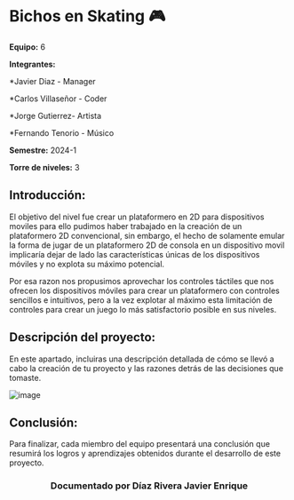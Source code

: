 # Bichos en Skating 🎮

**Equipo:** 6

**Integrantes:**

*Javier Diaz - Manager 

*Carlos Villaseñor - Coder 

*Jorge Gutierrez- Artista 

*Fernando Tenorio - Músico


**Semestre:** 2024-1

**Torre de niveles:** 3

## **Introducción:**

El objetivo del nivel fue crear un plataformero en 2D para dispositivos moviles para ello pudimos haber trabajado en la creación de un plataformero 2D convencional, sin embargo, el hecho de solamente emular la forma de jugar de un plataformero 2D de consola en un dispositivo movil implicaría dejar de lado las características únicas de los dispositivos móviles y no explota su máximo potencial.

Por esa razon nos propusimos aprovechar los controles táctiles que nos ofrecen los dispositivos móviles para crear un plataformero con controles sencillos e intuitivos, pero a la vez explotar al máximo esta limitación de controles para crear un juego lo más satisfactorio posible en sus niveles. 

## **Descripción del proyecto:**

En este apartado, incluiras una descripción detallada de cómo se llevó a cabo la creación de tu proyecto y las razones detrás de las decisiones que tomaste.

![image](https://github.com/JAVO551/3er_LVL_SODVI/assets/112450653/c17500d6-ac8f-4bd3-8ede-9cb554b04825)


## **Conclusión:** 

Para finalizar, cada miembro del equipo presentará una conclusión que resumirá los logros y aprendizajes obtenidos durante el desarrollo de este proyecto.



<h3 align="center">Documentado por Díaz Rivera Javier Enrique</h3>
</div>

